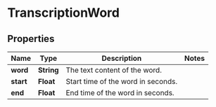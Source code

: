 

# TranscriptionWord


## Properties

| Name | Type | Description | Notes |
|------------ | ------------- | ------------- | -------------|
|**word** | **String** | The text content of the word. |  |
|**start** | **Float** | Start time of the word in seconds. |  |
|**end** | **Float** | End time of the word in seconds. |  |



